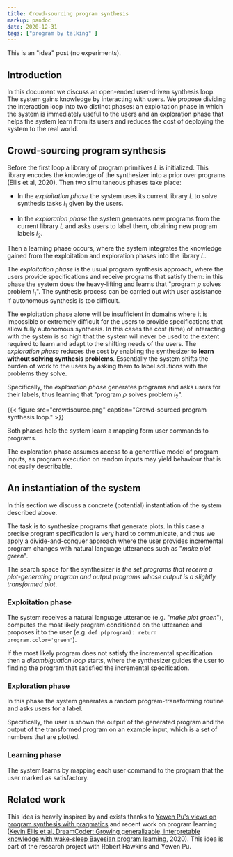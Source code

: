 ```yaml
---
title: Crowd-sourcing program synthesis
markup: pandoc
date: 2020-12-31
tags: ["program by talking" ]
---
```


This is an "idea" post (no experiments).

## Introduction

In this document we discuss an open-ended user-driven synthesis
loop. The system gains knowledge by interacting with users.
We propose dividing the interaction loop into two distinct phases: an
exploitation phase in which the system is immediately useful to the users and
an exploration phase that helps the system learn from its users and reduces the
cost of deploying the system to the real world.

## Crowd-sourcing program synthesis

Before the first loop a library of program primitives $L$ is initialized. This
library encodes the knowledge of the synthesizer into a prior over programs
(Ellis et al, 2020). Then two simultaneous phases take place:

- In the *exploitation phase* the system uses its current library $L$ to solve
	synthesis tasks $l_1$ given by the users.

- In the *exploration phase* the system generates new programs from the
	 current library $L$ and asks users to label them, obtaining new program
	 labels $l_2$.

Then a learning phase occurs, where the system integrates the knowledge gained
from the exploitation and exploration phases into the library $L$.

The *exploitation phase* is the usual program synthesis approach, where the
users provide specifications and receive programs that satisfy them: in this
phase the system does the heavy-lifting and learns that "program $\rho$ solves
problem $l_1$". The synthesis process can be carried out with user assistance
if autonomous synthesis is too difficult.

The exploitation phase alone will be insufficient in domains where it is
impossible or extremely difficult for the users to provide specifications that
allow fully autonomous synthesis. In this cases the cost (time) of interacting
with the system is so high that the system will never be used to the extent
required to learn and adapt to the shifting needs of the users. The
*exploration phase* reduces the cost by enabling the synthesizer to **learn
without solving synthesis problems**. Essentially the system shifts the burden
of work to the users by asking them to label solutions with the problems they
solve.

Specifically, the *exploration phase* generates programs and asks users for
their labels, thus learning that "program $\rho$ solves problem $l_2$".

{{< figure src="crowdsource.png" caption="Crowd-sourced program synthesis loop." >}}

Both phases help the system learn a mapping form user commands to programs.

The exploration phase assumes access to a generative model of program inputs,
as program execution on random inputs may yield behaviour that is not easily
describable.

## An instantiation of the system

In this section we discuss a concrete (potential) instantiation of the system
described above.

The task is to synthesize programs that generate plots. In this case
a precise program specification is very hard to communicate, and thus we
apply a divide-and-conquer approach where the user provides incremental
program changes with natural language utterances such as "*make plot green*".

The search space for the synthesizer is *the set programs that receive
a plot-generating program and output programs whose output is a slightly
transformed plot*.

### Exploitation phase

The system receives a natural language utterance (e.g. "*make plot green*"),
computes the most likely program conditioned on the utterance and proposes it
to the user (e.g. `def p(program): return program.color='green'`).

If the most likely program does not satisfy the incremental specification then
a *disambiguation loop* starts, where the synthesizer guides the user to
finding the program that satisfied the incremental specification.

### Exploration phase

In this phase the system generates a random program-transforming routine and
asks users for a label.

Specifically, the user is shown the output of the generated program and
the output of the transformed program on an example input, which is a
set of numbers that are plotted.

### Learning phase

The system learns by mapping each user command to the program that the user
marked as satisfactory.

## Related work

This idea is heavily inspired by and exists thanks to [Yewen Pu's views on
program synthesis with pragmatics](https://www.twitch.tv/videos/787013789) and
recent work on program learning ([Kevin Ellis et al, DreamCoder: Growing generalizable,
interpretable knowledge with wake-sleep Bayesian program
learning](https://arxiv.org/abs/2006.08381), 2020). This idea is part of the research
project with Robert Hawkins and Yewen Pu.

